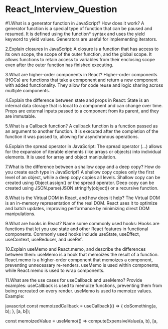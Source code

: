 # React_Interview_Question

#1.What is a generator function in JavaScript? How does it work?
A generator function is a special type of function that can be paused and resumed. It is defined using the function* syntax and uses the yield keyword to yield values. Generators are useful for implementing iterators.

2.Explain closures in JavaScript:
A closure is a function that has access to its own scope, the scope of the outer function, and the global scope. It allows functions to retain access to variables from their enclosing scope even after the outer function has finished executing.

3.What are higher-order components in React?
Higher-order components (HOCs) are functions that take a component and return a new component with added functionality. They allow for code reuse and logic sharing across multiple components.

4.Explain the difference between state and props in React:
State is an internal data storage that is local to a component and can change over time. Props are external inputs passed to a component from its parent, and they are immutable.

5.What is a Callback function?
A callback function is a function passed as an argument to another function. It is executed after the completion of the function it was passed to, allowing for asynchronous operations.

6.Explain the spread operator in JavaScript:
The spread operator (...) allows for the expansion of iterable elements (like arrays or objects) into individual elements. It is used for array and object manipulation.

7.What is the difference between a shallow copy and a deep copy? How do you create each type in JavaScript?
A shallow copy copies only the first level of an object, while a deep copy copies all levels. Shallow copy can be created using Object.assign() or the spread operator. Deep copy can be created using JSON.parse(JSON.stringify(object)) or a recursive function.

8.What is the Virtual DOM in React, and how does it help?
The Virtual DOM is an in-memory representation of the real DOM. React uses it to optimize and batch updates, improving performance by minimizing direct DOM manipulations.

9.What are hooks in React? Name some commonly used hooks:
Hooks are functions that let you use state and other React features in functional components. Commonly used hooks include useState, useEffect, useContext, useReducer, and useRef.

10.Explain useMemo and React.memo, and describe the differences between them:
useMemo is a hook that memoizes the result of a function. React.memo is a higher-order component that memoizes a component, preventing unnecessary re-renders. useMemo is used within components, while React.memo is used to wrap components.

11.What are the use cases for useCallback and useMemo? Provide examples:
useCallback is used to memoize functions, preventing them from being recreated on every render. useMemo is used to memoize values. Example:

javascript
const memoizedCallback = useCallback(() => {
    doSomething(a, b);
}, [a, b]);

const memoizedValue = useMemo(() => computeExpensiveValue(a, b), [a, 

